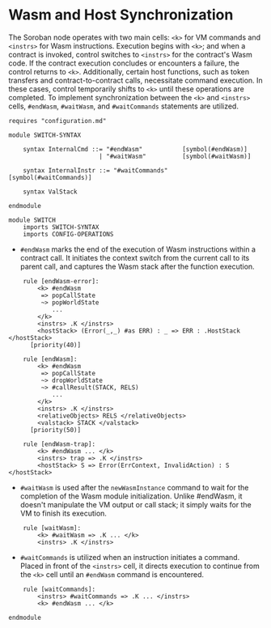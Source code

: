 # Wasm and Host Synchronization

The Soroban node operates with two main cells: `<k>` for VM commands
and `<instrs>` for Wasm instructions. Execution begins with `<k>`; and when a
contract is invoked, control switches to `<instrs>` for the contract's Wasm code.
If the contract execution concludes or encounters a failure, the control returns to `<k>`.
Additionally, certain host functions, such as token transfers and contract-to-contract calls, 
necessitate command execution. In these cases, control temporarily shifts to `<k>` until
these operations are completed.
To implement synchronization between the `<k>` and `<instrs>` cells, `#endWasm`, `#waitWasm`,
and `#waitCommands` statements are utilized.

```k
requires "configuration.md"

module SWITCH-SYNTAX

    syntax InternalCmd ::= "#endWasm"           [symbol(#endWasm)]
                         | "#waitWasm"          [symbol(#waitWasm)]

    syntax InternalInstr ::= "#waitCommands"    [symbol(#waitCommands)]

    syntax ValStack

endmodule

module SWITCH
    imports SWITCH-SYNTAX
    imports CONFIG-OPERATIONS
```

- `#endWasm` marks the end of the execution of Wasm instructions within a contract call.
  It initiates the context switch from the current call to its parent call, and captures the Wasm
  stack after the function execution.

```k
    rule [endWasm-error]:
        <k> #endWasm 
         => popCallState
         ~> popWorldState
            ...
        </k>
        <instrs> .K </instrs>
        <hostStack> (Error(_,_) #as ERR) : _ => ERR : .HostStack </hostStack>
      [priority(40)]

    rule [endWasm]:
        <k> #endWasm 
         => popCallState
         ~> dropWorldState
         ~> #callResult(STACK, RELS)
            ...
        </k>
        <instrs> .K </instrs>
        <relativeObjects> RELS </relativeObjects>
        <valstack> STACK </valstack>
      [priority(50)]

    rule [endWasm-trap]:
        <k> #endWasm ... </k>
        <instrs> trap => .K </instrs>
        <hostStack> S => Error(ErrContext, InvalidAction) : S </hostStack>

```

- `#waitWasm` is used after the `newWasmInstance` command to wait for the
  completion of the Wasm module initialization. Unlike #endWasm, it doesn't manipulate the VM output
  or call stack; it simply waits for the VM to finish its execution.

```k
    rule [waitWasm]:
        <k> #waitWasm => .K ... </k>
        <instrs> .K </instrs>
```

- `#waitCommands` is utilized when an instruction initiates a command. Placed in front of the `<instrs>` cell,
  it directs execution to continue from the `<k>` cell until an `#endWasm` command is encountered.

```k
    rule [waitCommands]:
        <instrs> #waitCommands => .K ... </instrs>
        <k> #endWasm ... </k>
```

```k
endmodule
```